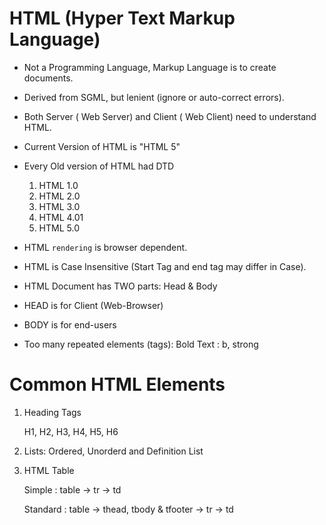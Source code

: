 # HTML (Hyper Text Markup Language)

- Not a Programming Language, Markup Language is to create documents.
- Derived from SGML, but lenient (ignore or auto-correct errors).
- Both Server ( Web Server) and Client ( Web Client) need to understand HTML.
- Current Version of HTML is "HTML 5"
- Every Old version of HTML had DTD 

    1. HTML 1.0
    2. HTML 2.0
    3. HTML 3.0
    4. HTML 4.01 
    5. HTML 5.0 

- HTML `rendering` is browser dependent.
- HTML is Case Insensitive (Start Tag and end tag may differ in Case).
- HTML Document has TWO parts: Head & Body
- HEAD is for Client (Web-Browser)
- BODY is for end-users

- Too many repeated elements (tags):
    Bold Text : b, strong

# Common HTML Elements
1. Heading Tags 

    H1, H2, H3, H4, H5, H6

2. Lists: Ordered, Unorderd and Definition List

3. HTML Table
    
    Simple : table -> tr -> td

    Standard : table -> thead, tbody & tfooter -> tr -> td
